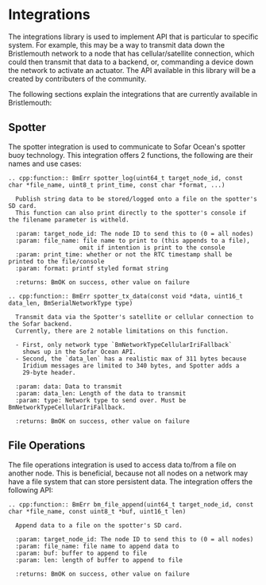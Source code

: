 # Integrations

The integrations library is used to implement API that is particular to specific system.
For example,
this may be a way to transmit data down the Bristlemouth network to a node that has cellular/satellite connection,
which could then transmit that data to a backend,
or,
commanding a device down the network to activate an actuator.
The API available in this library will be a created by contributers of the community.

The following sections explain the integrations that are currently available in Bristlemouth:

## Spotter

The spotter integration is used to communicate to Sofar Ocean's spotter buoy technology.
This integration offers 2 functions,
the following are their names and use cases:

```{eval-rst}
.. cpp:function:: BmErr spotter_log(uint64_t target_node_id, const char *file_name, uint8_t print_time, const char *format, ...)

  Publish string data to be stored/logged onto a file on the spotter's SD card.
  This function can also print directly to the spotter's console if the filename parameter is witheld.

  :param: target_node_id: The node ID to send this to (0 = all nodes)
  :param: file_name: file name to print to (this appends to a file),
                    omit if intention is print to the console
  :param: print_time: whether or not the RTC timestamp shall be printed to the file/console
  :param: format: printf styled format string

  :returns: BmOK on success, other value on failure
```

```{eval-rst}
.. cpp:function:: BmErr spotter_tx_data(const void *data, uint16_t data_len, BmSerialNetworkType type)

  Transmit data via the Spotter's satellite or cellular connection to the Sofar backend.
  Currently, there are 2 notable limitations on this function.

  - First, only network type `BmNetworkTypeCellularIriFallback`
    shows up in the Sofar Ocean API.
  - Second, the `data_len` has a realistic max of 311 bytes because
    Iridium messages are limited to 340 bytes, and Spotter adds a
    29-byte header.

  :param: data: Data to transmit
  :param: data_len: Length of the data to transmit
  :param: type: Network type to send over. Must be BmNetworkTypeCellularIriFallback.

  :returns: BmOK on success, other value on failure
```

## File Operations

The file operations integration is used to access data to/from a file on another node.
This is beneficial,
because not all nodes on a network may have a file system that can store persistent data.
The integration offers the following API:

```{eval-rst}
.. cpp:function:: BmErr bm_file_append(uint64_t target_node_id, const char *file_name, const uint8_t *buf, uint16_t len)

  Append data to a file on the spotter's SD card.

  :param: target_node_id: The node ID to send this to (0 = all nodes)
  :param: file_name: file name to append data to
  :param: buf: buffer to append to file
  :param: len: length of buffer to append to file

  :returns: BmOK on success, other value on failure
```
